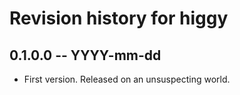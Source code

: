 # Revision history for higgy

## 0.1.0.0 -- YYYY-mm-dd

* First version. Released on an unsuspecting world.
